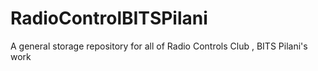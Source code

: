 # RadioControlBITSPilani
 A general storage repository for all of Radio Controls Club , BITS Pilani's work
